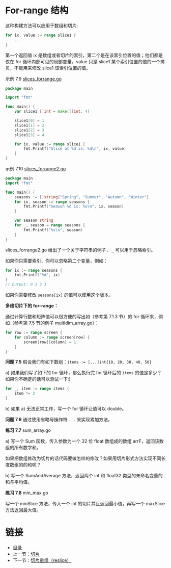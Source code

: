 # For-range 结构

这种构建方法可以应用于数组和切片:

```go
for ix, value := range slice1 {
	...
}
```

第一个返回值 ix 是数组或者切片的索引，第二个是在该索引位置的值；他们都是仅在 for 循环内部可见的局部变量。value 只是 slice1 某个索引位置的值的一个拷贝，不能用来修改 slice1 该索引位置的值。

示例 7.9 [slices_forrange.go](examples/chapter_7/slices_forrange.go)

```go
package main

import "fmt"

func main() {
	var slice1 []int = make([]int, 4)

	slice1[0] = 1
	slice1[1] = 2
	slice1[2] = 3
	slice1[3] = 4

	for ix, value := range slice1 {
		fmt.Printf("Slice at %d is: %d\n", ix, value)
	}
}
```

示例 7.10 [slices_forrange2.go](examples/chapter_7/slices_forrange2.go)

```go
package main
import "fmt"

func main() {
	seasons := []string{"Spring", "Summer", "Autumn", "Winter"}
	for ix, season := range seasons {
		fmt.Printf("Season %d is: %s\n", ix, season)
	}

	var season string
	for _, season = range seasons {
		fmt.Printf("%s\n", season)
	}
}
```

slices_forrange2.go 给出了一个关于字符串的例子， `_` 可以用于忽略索引。

如果你只需要索引，你可以忽略第二个变量，例如：

```go
for ix := range seasons {
	fmt.Printf("%d", ix)
}
// Output: 0 1 2 3
```

如果你需要修改 `seasons[ix]` 的值可以使用这个版本。

**多维切片下的 for-range：**

通过计算行数和矩阵值可以很方便的写出如（参考第 7.1.3 节）的 for 循环来，例如（参考第 7.5 节的例子 multidim_array.go）：

```go
for row := range screen {
	for column := range screen[row] {
		screen[row][column] = 1
	}
}
```

**问题 7.5** 假设我们有如下数组：`items := [...]int{10, 20, 30, 40, 50}`

a) 如果我们写了如下的 for 循环，那么执行完 for 循环后的 `items` 的值是多少？如果你不确定的话可以测试一下:)

```go
for _, item := range items {
	item *= 2
}
```

b) 如果 a) 无法正常工作，写一个 for 循环让值可以 double。

**问题 7.6** 通过使用省略号操作符 `...` 来实现累加方法。

**练习 7.7** sum_array.go

a) 写一个 Sum 函数，传入参数为一个 32 位 float 数组成的数组 arrF，返回该数组的所有数字和。

如果把数组修改为切片的话代码要做怎样的修改？如果用切片形式方法实现不同长度数组的的和呢？

b) 写一个 SumAndAverage 方法，返回两个 int 和 float32 类型的未命名变量的和与平均值。

**练习 7.8** min_max.go

写一个 minSlice 方法，传入一个 int 的切片并且返回最小值，再写一个 maxSlice 方法返回最大值。

# 链接

- [目录](directory.md)
- 上一节：[切片](07.2.md)
- 下一节：[切片重组（reslice）](07.4.md)


